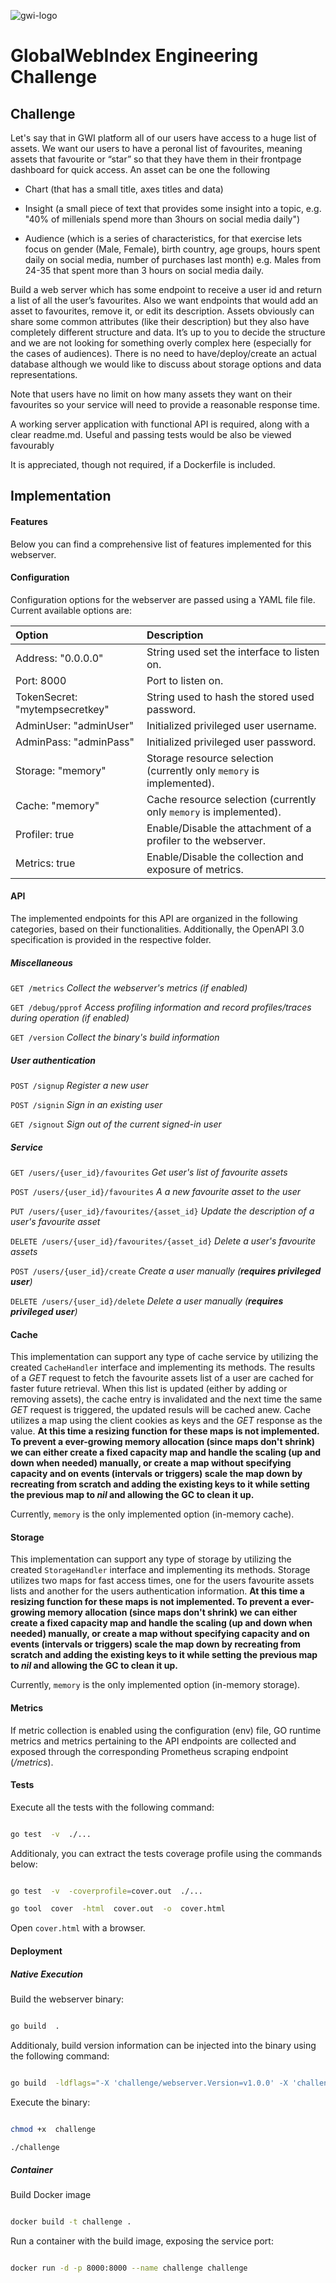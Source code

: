 

![gwi-logo](https://upload.wikimedia.org/wikipedia/commons/7/7c/GWI_Logo.webp)
# GlobalWebIndex Engineering Challenge

  

## Challenge

  

Let's say that in GWI platform all of our users have access to a huge list of assets. We want our users to have a peronal list of favourites, meaning assets that favourite or “star” so that they have them in their frontpage dashboard for quick access. An asset can be one the following

  

* Chart (that has a small title, axes titles and data)

* Insight (a small piece of text that provides some insight into a topic, e.g. "40% of millenials spend more than 3hours on social media daily")

* Audience (which is a series of characteristics, for that exercise lets focus on gender (Male, Female), birth country, age groups, hours spent daily on social media, number of purchases last month) e.g. Males from 24-35 that spent more than 3 hours on social media daily.

  

Build a web server which has some endpoint to receive a user id and return a list of all the user’s favourites. Also we want endpoints that would add an asset to favourites, remove it, or edit its description. Assets obviously can share some common attributes (like their description) but they also have completely different structure and data. It’s up to you to decide the structure and we are not looking for something overly complex here (especially for the cases of audiences). There is no need to have/deploy/create an actual database although we would like to discuss about storage options and data representations.

Note that users have no limit on how many assets they want on their favourites so your service will need to provide a reasonable response time.

A working server application with functional API is required, along with a clear readme.md. Useful and passing tests would be also be viewed favourably

It is appreciated, though not required, if a Dockerfile is included.

  

## Implementation

  

#### Features
Below you can find a comprehensive list of features implemented for this webserver.

#### Configuration
Configuration options for the webserver are passed using a YAML file file. Current available options are:

| Option | Description |
|:---|:---|
| Address: "0.0.0.0" |  String used set the interface to listen on. |
| Port: 8000 |  Port to listen on. |
| TokenSecret: "mytempsecretkey" |  String used to hash the stored used password. |
| AdminUser: "adminUser"  |  Initialized privileged user username. |
| AdminPass: "adminPass"  |  Initialized privileged user password.|
| Storage: "memory" |  Storage resource selection (currently only `memory` is implemented). |
| Cache: "memory" |  Cache resource selection (currently only `memory` is implemented). |
| Profiler: true |  Enable/Disable the attachment of a profiler to the webserver. |
| Metrics: true |  Enable/Disable the collection and exposure of metrics. |

#### API
The implemented endpoints for this API are organized in the following categories, based on their functionalities.
Additionally, the OpenAPI 3.0 specification is provided in the respective folder.
##### Miscellaneous

`GET /metrics`	*Collect the webserver's metrics (if enabled)*

`GET /debug/pprof`	*Access profiling information and record profiles/traces during operation (if enabled)*

`GET /version`	*Collect the binary's build information*

##### User authentication

`POST /signup`	*Register a new user*

`POST /signin`	*Sign in an existing user*

`GET /signout`	*Sign out of the current signed-in user*

##### Service

`GET /users/{user_id}/favourites`	*Get user's list of favourite assets*

`POST /users/{user_id}/favourites`	*A a new favourite asset to the user*

`PUT /users/{user_id}/favourites/{asset_id}`	*Update the description of a user's favourite asset*

`DELETE /users/{user_id}/favourites/{asset_id}`	*Delete a user's favourite assets*

`POST /users/{user_id}/create`	*Create a user manually (**requires privileged user**)*

`DELETE /users/{user_id}/delete`	*Delete a user manually (**requires privileged user**)*

  
#### Cache

This implementation can support any type of cache service by utilizing the created `CacheHandler` interface and implementing its methods.
The results of a *GET* request to fetch the favourite assets list of a user are cached for faster future retrieval. When this list is updated (either by adding or removing assets), the cache entry is invalidated and the next time the same *GET* request is triggered, the updated resuls will be cached anew. Cache utilizes a map using the client cookies as keys and the *GET* response as the value.
__At this time a resizing function for these maps is not implemented. To prevent a ever-growing memory allocation (since maps don't shrink) we can either create a fixed capacity map and handle the scaling (up and down when needed) manually, or create a map without specifying capacity and on events (intervals or triggers) scale the map down by recreating from scratch and adding the existing keys to it while setting the previous map to *nil* and allowing the GC to clean it up.__

Currently, `memory` is the only implemented option (in-memory cache).

  

#### Storage

This implementation can support any type of storage by utilizing the created `StorageHandler` interface and implementing its methods. Storage utilizes two maps  for fast access times, one for the users favourite assets lists and another for the users authentication information. 
__At this time a resizing function for these maps is not implemented. To prevent a ever-growing memory allocation (since maps don't shrink) we can either create a fixed capacity map and handle the scaling (up and down when needed) manually, or create a map without specifying capacity and on events (intervals or triggers) scale the map down by recreating from scratch and adding the existing keys to it while setting the previous map to *nil* and allowing the GC to clean it up.__

Currently, `memory` is the only implemented option (in-memory storage).

  

#### Metrics

If metric collection is enabled using the configuration (env) file, GO runtime metrics and metrics pertaining to the API endpoints are collected and exposed through the corresponding Prometheus scraping endpoint (*/metrics*). 

#### Tests

Execute all the tests with the following command:

```bash

go test  -v  ./...

```

Additionaly, you can extract the tests coverage profile using the commands below:

```bash

go test  -v  -coverprofile=cover.out  ./...

go tool  cover  -html  cover.out  -o  cover.html

```

Open `cover.html` with a browser.

  
  

#### Deployment

##### Native Execution

Build the webserver binary:

```bash

go build  .

```

Additionaly, build version information can be injected into the binary using the following command:

```bash

go build  -ldflags="-X 'challenge/webserver.Version=v1.0.0' -X 'challenge/webserver.BuildTime=$(date -u +"%Y-%m-%d %H:%M:%S")' -X 'challenge/webserver.CommitHash=$(git rev-parse HEAD 2>/dev/null)' -X 'challenge/webserver.BuildUser=$(id -u -n)'"  .

```

Execute the binary:

```bash

chmod +x  challenge

./challenge

```

##### Container

Build Docker image

```bash

docker build -t challenge .

```

Run a container with the build image, exposing the service port:

```bash

docker run -d -p 8000:8000 --name challenge challenge

```
